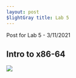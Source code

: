 ```yaml
---
layout: post 
$lightGray title: Lab 5
---
```


Post for Lab 5 - 3/11/2021


## **Intro to x86-64**

![](https://photos.app.goo.gl/o3g752puHURyRGN69)

